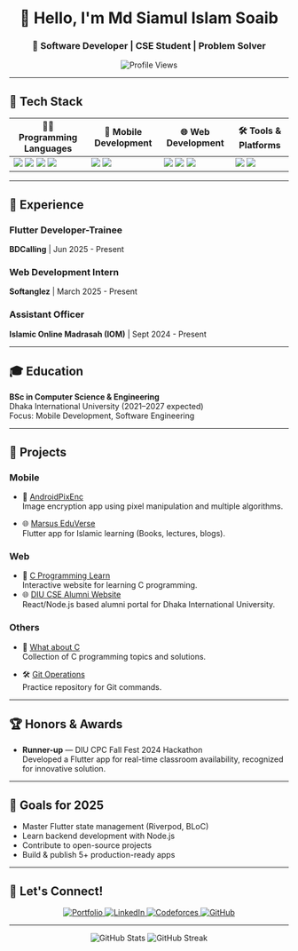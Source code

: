 <h1 align="center">👋 Hello, I'm Md Siamul Islam Soaib</h1>
<h3 align="center">🚀 Software Developer | CSE Student | Problem Solver</h3>

<p align="center">
  <img src="https://komarev.com/ghpvc/?username=mdsiamulislam&label=Profile%20Views&color=blue&style=flat-square" alt="Profile Views" />
</p>

---

## 🔧 Tech Stack

| 🧑‍💻 Programming Languages | 📱 Mobile Development | 🌐 Web Development | 🛠 Tools & Platforms |
|----------------------------|-----------------------|--------------------|---------------------|
| <img src="https://img.shields.io/badge/Dart-0175C2?style=flat-square&logo=dart&logoColor=white"/> <img src="https://img.shields.io/badge/Java-ED8B00?style=flat-square&logo=java&logoColor=white"/> <img src="https://img.shields.io/badge/C-A8B9CC?style=flat-square&logo=c&logoColor=black"/> <img src="https://img.shields.io/badge/JavaScript-F7DF1E?style=flat-square&logo=javascript&logoColor=black"/> | <img src="https://img.shields.io/badge/Flutter-02569B?style=flat-square&logo=flutter&logoColor=white"/> <img src="https://img.shields.io/badge/Android-3DDC84?style=flat-square&logo=android&logoColor=white"/> | <img src="https://img.shields.io/badge/HTML-E34F26?style=flat-square&logo=html5&logoColor=white"/> <img src="https://img.shields.io/badge/CSS-1572B6?style=flat-square&logo=css3&logoColor=white"/> <img src="https://img.shields.io/badge/Firebase-FFCA28?style=flat-square&logo=firebase&logoColor=black"/> | <img src="https://img.shields.io/badge/Git-F05032?style=flat-square&logo=git&logoColor=white"/> <img src="https://img.shields.io/badge/Figma-F24E1E?style=flat-square&logo=figma&logoColor=white"/> |

---

## 💼 Experience
### Flutter Developer-Trainee  
**BDCalling** | Jun 2025 - Present  

### Web Development Intern  
**Softanglez** | March 2025 - Present  

### Assistant Officer  
**Islamic Online Madrasah (IOM)** | Sept 2024 - Present

---

## 🎓 Education

**BSc in Computer Science & Engineering**  
Dhaka International University (2021–2027 expected)  
Focus: Mobile Development, Software Engineering

---

## 🚀 Projects

### Mobile
- 🔐 [AndroidPixEnc](https://github.com/mdsiamulislam/AndroidPixEnc)  
  Image encryption app using pixel manipulation and multiple algorithms.

- 🌐 [Marsus EduVerse](https://github.com/mdsiamulislam/Marsus-EduVerse)  
  Flutter app for Islamic learning (Books, lectures, blogs).

### Web
- 📘 [C Programming Learn](https://cprogramminglearn.netlify.app/)  
  Interactive website for learning C programming.
- 🌐 [DIU CSE Alumni Website](https://csediualumni.com/)  
  React/Node.js based alumni portal for Dhaka International University.

### Others
- 🧠 [What about C](https://github.com/mdsiamulislam/What-about-C)  
  Collection of C programming topics and solutions.

- 🛠 [Git Operations](https://github.com/mdsiamulislam/Git-operations)  
  Practice repository for Git commands.

---

## 🏆 Honors & Awards

- **Runner-up** — DIU CPC Fall Fest 2024 Hackathon  
  Developed a Flutter app for real-time classroom availability, recognized for innovative solution.

---

## 🎯 Goals for 2025

- Master Flutter state management (Riverpod, BLoC)  
- Learn backend development with Node.js  
- Contribute to open-source projects  
- Build & publish 5+ production-ready apps

---

## 🤝 Let's Connect!

<p align="center">
  <a href="http://sites.google.com/view/mdsiamulislamsoaib">
    <img src="https://img.shields.io/badge/Portfolio-%23000000.svg?style=flat-square&logo=google-chrome&logoColor=white" alt="Portfolio"/>
  </a>
  <a href="https://www.linkedin.com/in/mdsiamulislamsoaib">
    <img src="https://img.shields.io/badge/LinkedIn-0077B5?style=flat-square&logo=linkedin&logoColor=white" alt="LinkedIn"/>
  </a>
  <a href="https://codeforces.com/profile/mdsiamulislamsoaib">
    <img src="https://img.shields.io/badge/Codeforces-1F8ACB?style=flat-square&logo=codeforces&logoColor=white" alt="Codeforces"/>
  </a>
  <a href="https://github.com/mdsiamulislam">
    <img src="https://img.shields.io/badge/GitHub-181717?style=flat-square&logo=github&logoColor=white" alt="GitHub"/>
  </a>
</p>

---

<p align="center">
  <img src="https://github-readme-stats.vercel.app/api?username=mdsiamulislam&show_icons=true&theme=radical" alt="GitHub Stats"/>
  <img src="https://github-readme-streak-stats.herokuapp.com/?user=mdsiamulislam&theme=radical" alt="GitHub Streak"/>
</p>
